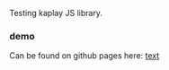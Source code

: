 Testing kaplay JS library.

### demo
Can be found on github pages here: [text](https://mathiasbk.github.io/kaplay-test/)